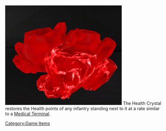 ![](/images/Health_crystal.jpg "fig:Health_crystal.jpg") The Health Crystal
restores the Health points of any infantry standing next to it at a rate
similar to a [Medical Terminal](/Medical_Terminal "wikilink").

[Category:Game Items](/Category:Game_Items "wikilink")
